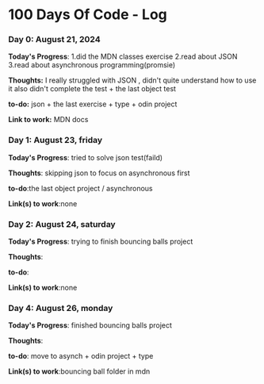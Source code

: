# 100 Days Of Code - Log

### Day 0: August 21, 2024 


**Today's Progress**: 1.did the MDN classes exercise 2.read about JSON 3.read about asynchronous programming(promsie)

**Thoughts:** I really struggled with JSON , didn't quite understand how to use it also didn't complete the test + the last object test

**to-do:** json + the last exercise + type + odin project

**Link to work:** MDN docs




### Day 1: August 23, friday

**Today's Progress**: tried to solve json test(faild)

**Thoughts**: skipping json to focus on asynchronous first

**to-do**:the last object project / asynchronous 

**Link(s) to work**:none




### Day 2: August 24, saturday

**Today's Progress**: trying to finish bouncing balls project

**Thoughts**: 

**to-do**:

**Link(s) to work**:none




### Day 4: August 26, monday

**Today's Progress**: finished bouncing balls project

**Thoughts**: 

**to-do**: move to asynch + odin project + type

**Link(s) to work**:bouncing ball folder in mdn
